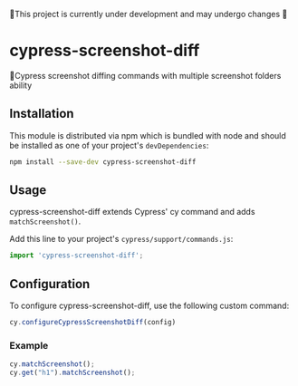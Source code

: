 🚧This project is currently under development and may undergo changes 🚧

# cypress-screenshot-diff
📸Cypress screenshot diffing commands with multiple screenshot folders ability

## Installation
This module is distributed via npm which is bundled with node and should be installed as one of your project's `devDependencies`:

```bash
npm install --save-dev cypress-screenshot-diff
```

## Usage
cypress-screenshot-diff extends Cypress' cy command and adds `matchScreenshot()`.

Add this line to your project's `cypress/support/commands.js`:

```js
import 'cypress-screenshot-diff';
```

## Configuration
To configure cypress-screenshot-diff, use the following custom command:

```js
cy.configureCypressScreenshotDiff(config)
```

### Example
```js
cy.matchScreenshot();
cy.get("h1").matchScreenshot();
```
